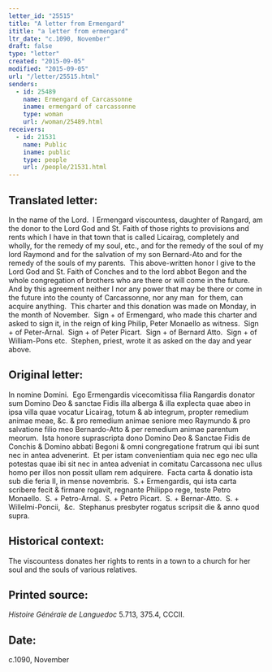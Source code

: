 ```yaml
---
letter_id: "25515"
title: "A letter from Ermengard"
ititle: "a letter from ermengard"
ltr_date: "c.1090, November"
draft: false
type: "letter"
created: "2015-09-05"
modified: "2015-09-05"
url: "/letter/25515.html"
senders:
  - id: 25489
    name: Ermengard of Carcassonne
    iname: ermengard of carcassonne
    type: woman
    url: /woman/25489.html
receivers:
  - id: 21531
    name: Public
    iname: public
    type: people
    url: /people/21531.html
---
```

<h2> Translated letter:</h2><p>In the name of the Lord.&nbsp; I Ermengard viscountess, daughter of Rangard, am the donor to the Lord God and St. Faith of those rights to provisions and rents which I have in that town that is called Licairag, completely and wholly, for the remedy of my soul, etc., and for the remedy of the soul of my lord Raymond and for the salvation of my son Bernard-Ato and for the remedy of the souls of my parents.&nbsp; This above-written honor I give to the Lord God and St. Faith of Conches and to the lord abbot Begon and the whole congregation of brothers who are there or will come in the future.&nbsp; And by this agreement neither I nor any power that may be there or come in the future into the county of Carcassonne, nor any man&nbsp; for them, can acquire anything.&nbsp; This charter and this donation was made on Monday, in the month of November.&nbsp; Sign + of Ermengard, who made this charter and asked to sign it, in the reign of king Philip, Peter Monaello as witness.&nbsp; Sign + of Peter-Arnal.&nbsp; Sign + of Peter Picart.&nbsp; Sign + of Bernard Atto.&nbsp; Sign + of William-Pons etc.&nbsp; Stephen, priest, wrote it as asked on the day and year above.</p><h2 class="mt-4"> Original letter:</h2><p>In nomine Domini.&nbsp; Ego Ermengardis vicecomitissa filia Rangardis donator sum Domino Deo &amp; sanctae Fidis illa alberga &amp; illa explecta quae abeo in ipsa villa quae vocatur Licairag, totum &amp; ab integrum, propter remedium animae meae, &amp;c. &amp; pro remedium animae seniore meo Raymundo &amp; pro salvatione filio meo Bernardo-Atto &amp; per remedium animae parentum meorum.&nbsp; Ista honore suprascripta dono Domino Deo &amp; Sanctae Fidis de Conchis &amp; Domino abbati Begoni &amp; omni congregatione fratrum qui ibi sunt nec in antea advenerint.&nbsp; Et per istam convenientiam quia nec ego nec ulla potestas quae ibi sit nec in antea adveniat in comitatu Carcassona nec ullus homo per illos non possit ullam rem adquirere.&nbsp; Facta carta &amp; donatio ista sub die feria II, in mense novembris.&nbsp; S.+ Ermengardis, qui ista carta scribere fecit &amp; firmare rogavit, regnante Philippo rege, teste Petro Monaello.&nbsp; S. + Petro-Arnal.&nbsp; S. + Petro Picart.&nbsp; S. + Bernar-Atto.&nbsp; S. + Willelmi-Poncii,&nbsp; &amp;c.&nbsp; Stephanus presbyter rogatus scripsit die &amp; anno quod supra.</p><h2 class="mt-4"> Historical context:</h2><p>The viscountess donates her rights to rents in a town to a church for her soul and the souls of various relatives.</p><h2 class="mt-4"> Printed source:</h2><p><i>Histoire Générale de Languedoc</i> 5.713, 375.4, CCCII.&nbsp;&nbsp;</p><h2 class="mt-4"> Date:</h2>c.1090, November